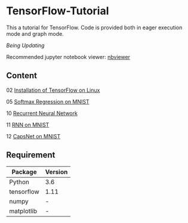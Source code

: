 # TensorFlow-Tutorial

This a tutorial for TensorFlow. Code is provided both in eager execution mode and graph mode.

*Being Updating*

Recommended jupyter notebook viewer: [nbviewer](https://nbviewer.jupyter.org/)

## Content

02 [Installation of TensorFlow on Linux](https://github.com/jaydu1/TensorFlow-Tutorial/tree/master/02%20Installation%20of%20TensorFlow%20on%20Linux)

05 [Softmax Regression on MNIST](https://github.com/jaydu1/TensorFlow-Tutorial/tree/master/05%20Softmax%20Regression%20on%20MNIST)

10 [Recurrent Neural Network](https://github.com/jaydu1/TensorFlow-Tutorial/tree/master/10%20Recurrent%20Neural%20Network)

11 [RNN on MNIST](https://github.com/jaydu1/TensorFlow-Tutorial/tree/master/11%20RNN%20on%20MNIST)

12 [CapsNet on MNIST](https://github.com/jaydu1/TensorFlow-Tutorial/tree/master/12%20CapsNet%20on%20MNIST)

## Requirement
Package | Version
---|---
Python | 3.6
tensorflow | 1.11
numpy | -
matplotlib | -
